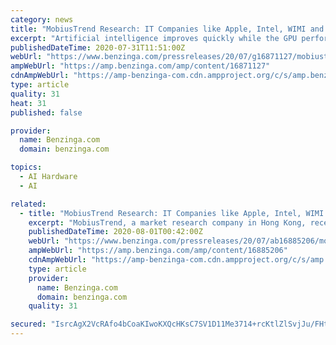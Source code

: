 ```yaml
---
category: news
title: "MobiusTrend Research: IT Companies like Apple, Intel, WIMI and Samsung Are Changing the Landscape in Chip + AI Field"
excerpt: "Artificial intelligence improves quickly while the GPU performance is limited. The industry has begun to develop new types of AI Chip. Through better hardware and chip architecture, the ..."
publishedDateTime: 2020-07-31T11:51:00Z
webUrl: "https://www.benzinga.com/pressreleases/20/07/g16871127/mobiustrend-research-it-companies-like-apple-intel-wimi-and-samsung-are-changing-the-landscape-in-"
ampWebUrl: "https://amp.benzinga.com/amp/content/16871127"
cdnAmpWebUrl: "https://amp-benzinga-com.cdn.ampproject.org/c/s/amp.benzinga.com/amp/content/16871127"
type: article
quality: 31
heat: 31
published: false

provider:
  name: Benzinga.com
  domain: benzinga.com

topics:
  - AI Hardware
  - AI

related:
  - title: "MobiusTrend Research: IT Companies like Apple, Intel, WIMI and Samsung Are Changing the Landscape in Chip + AI Field"
    excerpt: "MobiusTrend, a market research company in Hong Kong, recently released a research report on ‘IT companies are changing the landscape in Chip + AI"
    publishedDateTime: 2020-08-01T00:42:00Z
    webUrl: "https://www.benzinga.com/pressreleases/20/07/ab16885206/mobiustrend-research-it-companies-like-apple-intel-wimi-and-samsung-are-changing-the-landscape-in"
    ampWebUrl: "https://amp.benzinga.com/amp/content/16885206"
    cdnAmpWebUrl: "https://amp-benzinga-com.cdn.ampproject.org/c/s/amp.benzinga.com/amp/content/16885206"
    type: article
    provider:
      name: Benzinga.com
      domain: benzinga.com
    quality: 31

secured: "IsrcAgX2VcRAfo4bCoaKIwoKXQcHKsC7SV1D11Me3714+rcKtlZlSvjJu/FHt39dZ+1ljxwmssLloui/uZsutxXL/gD9UOnOxzFuP2ZtYhUe5te+fKnQqVdrSjx9s/Du0WKsoJOKt6xoSACevCDca11ro4cgI1ACUa0ZtknTCAaeVhA+6n+DV6wCc87S4RZgH+28HYvz8BdWBi8GASCimPgCsg9BBXp1X9XxVG+Fj3W+1EOZXPNLGIoe3LmngR8UmgmwkUy696aVI/vFQkMWpmqWe0Pqsles46GvcioQAcC3Wt2JLX+VBdmiTvHKJ5M25FJ00OKbx/UwIxjd/uHwIg==;Fxs9GVI2NhUtSkOnf0IL/A=="
---
```


